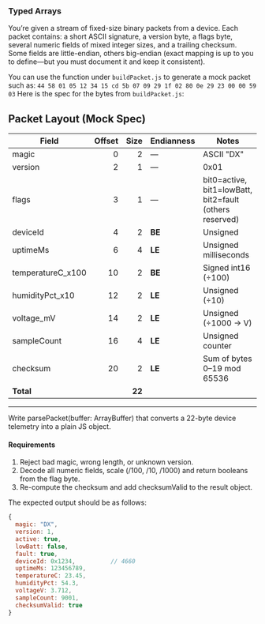 ### Typed Arrays

You’re given a stream of fixed-size binary packets from a device. Each packet contains: a short ASCII signature, a version byte, a flags byte, several numeric fields of mixed integer sizes, and a trailing checksum. Some fields are little-endian, others big-endian (exact mapping is up to you to define—but you must document it and keep it consistent).

You can use the function under `buildPacket.js` to generate a mock packet such as: `44 58 01 05 12 34 15 cd 5b 07 09 29 1f 02 80 0e 29 23 00 00 59 03`
Here is the spec for the bytes from `buildPacket.js`: 

## Packet Layout (Mock Spec)

| Field | Offset | Size | Endianness | Notes |
|-------|-------:|-----:|-----------|-------|
| magic | 0 | 2 | — | ASCII "DX" |
| version | 2 | 1 | — | 0x01 |
| flags | 3 | 1 | — | bit0=active, bit1=lowBatt, bit2=fault (others reserved) |
| deviceId | 4 | 2 | **BE** | Unsigned |
| uptimeMs | 6 | 4 | **LE** | Unsigned milliseconds |
| temperatureC_x100 | 10 | 2 | **BE** | Signed int16 (÷100) |
| humidityPct_x10 | 12 | 2 | **LE** | Unsigned (÷10) |
| voltage_mV | 14 | 2 | **LE** | Unsigned (÷1000 → V) |
| sampleCount | 16 | 4 | **LE** | Unsigned counter |
| checksum | 20 | 2 | **LE** | Sum of bytes 0–19 mod 65536 |
| **Total** |  | **22** |  |  |

--------

Write parsePacket(buffer: ArrayBuffer) that converts a 22-byte device telemetry into a plain JS object. 

#### Requirements
1. Reject bad magic, wrong length, or unknown version.
2. Decode all numeric fields, scale (/100, /10, /1000) and return booleans from the flag byte.
3. Re-compute the checksum and add checksumValid to the result object.

The expected output should be as follows: 
```js
{
  magic: "DX",
  version: 1,
  active: true,
  lowBatt: false,
  fault: true,
  deviceId: 0x1234,          // 4660
  uptimeMs: 123456789,
  temperatureC: 23.45,
  humidityPct: 54.3,
  voltageV: 3.712,
  sampleCount: 9001,
  checksumValid: true
}
```